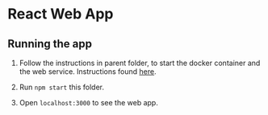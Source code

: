 # React Web App

## Running the app
1. Follow the instructions in parent folder, 
to start the docker container and the web service.
   Instructions found [here](../README.md).
   
2. Run ``npm start`` this folder.

3. Open ``localhost:3000`` to see the web app.

